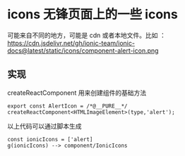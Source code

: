 # icons 无锋页面上的一些 icons

可能来自不同的地方，可能是 cdn 或者本地文件。比如 ：https://cdn.jsdelivr.net/gh/ionic-team/ionic-docs@latest/static/icons/component-alert-icon.png

## 实现

createReactComponent 用来创建组件的基础方法

```
export const AlertIcon = /*@__PURE__*/ createReactComponent<HTMLImageElement>(type,'alert');
```

以上代码可以通过脚本生成

```
const ionicIcons = ['alert]
g(ionicIcons) --> component/IonicIcons
```

